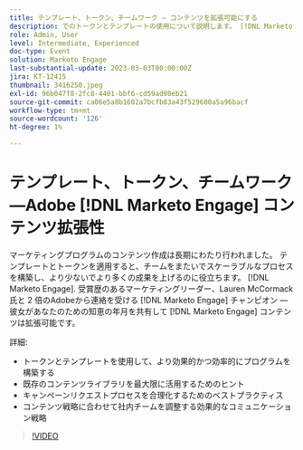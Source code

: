 ```yaml
---
title: テンプレート、トークン、チームワーク — コンテンツを拡張可能にする
description: でのトークンとテンプレートの使用について説明します。 [!DNL Marketo Engage]. 既存のコンテンツライブラリを最大限に活用するためのヒントを理解します。
role: Admin, User
level: Intermediate, Experienced
doc-type: Event
solution: Marketo Engage
last-substantial-update: 2023-03-03T00:00:00Z
jira: KT-12415
thumbnail: 3416250.jpeg
exl-id: 96b047f8-2fc8-4401-bbf6-cd59ad98eb21
source-git-commit: ca06e5a8b1602a7bcfb83a43f529680a5a96bacf
workflow-type: tm+mt
source-wordcount: '126'
ht-degree: 1%

---
```


# テンプレート、トークン、チームワーク —Adobe [!DNL Marketo Engage] コンテンツ拡張性

マーケティングプログラムのコンテンツ作成は長期にわたり行われました。 テンプレートとトークンを適用すると、チームをまたいでスケーラブルなプロセスを構築し、より少ないでより多くの成果を上げるのに役立ちます。 [!DNL Marketo Engage]. 受賞歴のあるマーケティングリーダー、Lauren McCormack 氏と 2 倍のAdobeから連絡を受ける [!DNL Marketo Engage] チャンピオン — 彼女があなたのための知恵の年月を共有して [!DNL Marketo Engage] コンテンツは拡張可能です。

詳細:

* トークンとテンプレートを使用して、より効果的かつ効率的にプログラムを構築する
* 既存のコンテンツライブラリを最大限に活用するためのヒント
* キャンペーンリクエストプロセスを合理化するためのベストプラクティス
* コンテンツ戦略に合わせて社内チームを調整する効果的なコミュニケーション戦略

>[!VIDEO](https://video.tv.adobe.com/v/3416250/?quality=12&learn=on)

